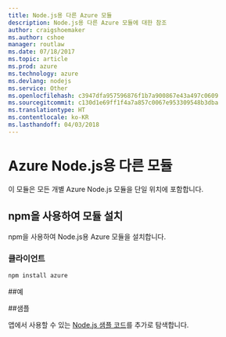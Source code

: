 ```yaml
---
title: Node.js용 다른 Azure 모듈
description: Node.js용 다른 Azure 모듈에 대한 참조
author: craigshoemaker
ms.author: cshoe
manager: routlaw
ms.date: 07/18/2017
ms.topic: article
ms.prod: azure
ms.technology: azure
ms.devlang: nodejs
ms.service: Other
ms.openlocfilehash: c3947dfa957596876f1b7a900867e43a497c0609
ms.sourcegitcommit: c130d1e69ff1f4a7a857c0067e953309548b3dba
ms.translationtype: HT
ms.contentlocale: ko-KR
ms.lasthandoff: 04/03/2018
---
```

# <a name="other-modules-for-azure-nodejs"></a>Azure Node.js용 다른 모듈

이 모듈은 모든 개별 Azure Node.js 모듈을 단일 위치에 포함합니다.

## <a name="install-the-module-with-npm"></a>npm을 사용하여 모듈 설치

npm을 사용하여 Node.js용 Azure 모듈을 설치합니다.

### <a name="client"></a>클라이언트

```bash
npm install azure
```

##<a name="example"></a>예

##<a name="samples"></a>샘플

앱에서 사용할 수 있는 [Node.js 샘플 코드](https://azure.microsoft.com/resources/samples/?platform=nodejs)를 추가로 탐색합니다.
